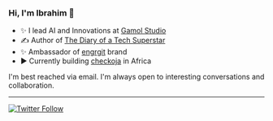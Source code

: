 ### Hi, I'm Ibrahim 👋
 
  * ✨ I lead AI and Innovations at [Gamol Studio](http://gamolstudio.com/)
  * ✍ Author of [The Diary of a Tech Superstar](https://ibrahimgbadegesin.blogspot.com/)
  * ✨ Ambassador of [engrgit](https://www.instagram.com/engrgit/) brand
  * ▶️ Currently building [checkoja](https://checkoja.blogspot.com/) in Africa

    

I'm best reached via email. I'm always open to interesting conversations and collaboration.

 
---
[![Twitter Follow](https://img.shields.io/twitter/follow/Engrgit?label=Follow&style=social)](https://twitter.com/Engrgit)



